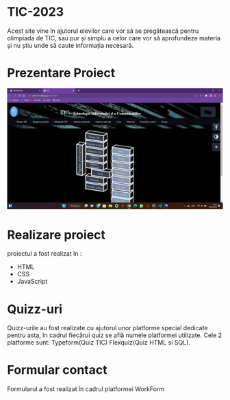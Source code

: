 # TIC-2023
Acest site vine în ajutorul elevilor care vor să se pregătească pentru olimpiada de TIC, sau pur și simplu a celor care vor să aprofundeze materia și nu știu unde să caute informația necesară.
# Prezentare Proiect
<img src="readme/1.png">

# Realizare proiect
proiectul a fost realizat în :
<ul>
  <li>HTML</li>
  <li>CSS</li>
  <li>JavaScript</li>
</ul>

# Quizz-uri
Quizz-urile au fost realizate cu ajutorul unor platforme special dedicate pentru asta, în cadrul fiecărui quiz se află numele platformei utilizate.
Cele 2 platforme sunt: Typeform(Quiz TIC) Flexquiz(Quiz HTML si SQL).
# Formular contact
Formularul a fost realizat în cadrul platformei WorkForm
